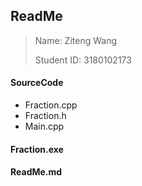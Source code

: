 ## ReadMe

> Name: Ziteng Wang
>
> Student ID: 3180102173

#### SourceCode

- Fraction.cpp
- Fraction.h
- Main.cpp

#### Fraction.exe

#### ReadMe.md